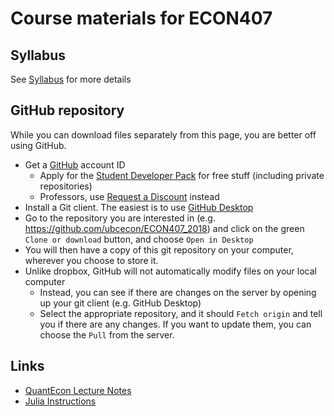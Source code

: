 # Course materials for ECON407

## Syllabus 
See [Syllabus](syllabus.md) for more details

## GitHub repository
While you can download files separately from this page, you are better off using GitHub.
- Get a [GitHub](https://github.com/) account ID
    - Apply for the [Student Developer Pack](https://education.github.com/pack) for free stuff (including private repositories)
    - Professors, use [Request a Discount](https://education.github.com/discount_requests/new) instead
- Install a Git client.  The easiest is to use [GitHub Desktop](https://desktop.github.com/)
- Go to the repository you are interested in (e.g. https://github.com/ubcecon/ECON407_2018) and click on the green `Clone or download` button, and choose `Open in Desktop`
- You will then have a copy of this git repository on your computer, wherever you choose to store it.
- Unlike dropbox, GitHub will not automatically modify files on your local computer
    - Instead, you can see if there are changes on the server by opening up your git client (e.g. GitHub Desktop)
    - Select the appropriate repository, and it should `Fetch origin` and tell you if there are any changes.  If you want to update them, you can choose the `Pull` from the server.

## Links
- [QuantEcon Lecture Notes](https://lectures.quantecon.org/jl/)
- [Julia Instructions](https://github.com/econtoolkit/julia)